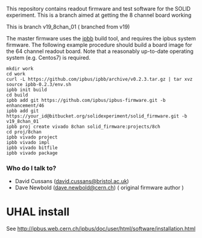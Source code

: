 
This repository contains readout firmware and test software for the SOLID experiment. This is a branch aimed at getting the 8 channel board working

This is branch v19_8chan_01 ( branched from v19)

The master firmware uses the [ipbb](https://github.com/ipbus/ipbb) build tool, and requires the ipbus system firmware.
The following example procedure should build a board image for the 64 channel readout board. Note that a reasonably up-to-date
operating system (e.g. Centos7) is required.

	mkdir work
	cd work
	curl -L https://github.com/ipbus/ipbb/archive/v0.2.3.tar.gz | tar xvz
	source ipbb-0.2.3/env.sh
	ipbb init build
	cd build
	ipbb add git https://github.com/ipbus/ipbus-firmware.git -b enhancement/46
	ipbb add git https://your_id@bitbucket.org/solidexperiment/solid_firmware.git -b v19_8chan_01
	ipbb proj create vivado 8chan solid_firmware:projects/8ch
	cd proj/8chan
	ipbb vivado project
	ipbb vivado impl
	ipbb vivado bitfile
	ipbb vivado package

### Who do I talk to? ###

* David Cussans (david.cussans@bristol.ac.uk)
* Dave Newbold (dave.newbold@cern.ch) ( original firmware author )


# UHAL install
See http://ipbus.web.cern.ch/ipbus/doc/user/html/software/installation.html